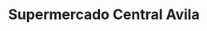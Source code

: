 ---
title: "Supermercado Central Avila"
url: /caracas/supermercado-central-avila/
shop: Supermarkt
---